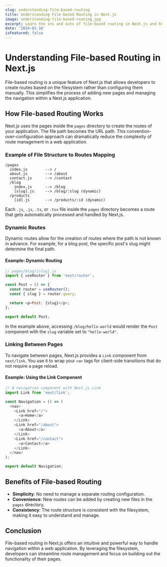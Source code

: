 ```yaml
---
slug: understanding-file-based-routing
title: Understanding File-based Routing in Next.js
image: understanding-file-based-routing.jpg
excerpt: Learn the ins and outs of file-based routing in Next.js and how it simplifies navigation between pages.
date: '2024-01-10'
isFeatured: false
---
```


# Understanding File-based Routing in Next.js

File-based routing is a unique feature of Next.js that allows developers to create routes based on the filesystem rather than configuring them manually. This simplifies the process of adding new pages and managing the navigation within a Next.js application.

## How File-based Routing Works

Next.js uses the pages inside the `pages` directory to create the routes of your application. The file path becomes the URL path. This convention-over-configuration approach can dramatically reduce the complexity of route management in a web application.

### Example of File Structure to Routes Mapping

```
/pages
  index.js        --> /
  about.js        --> /about
  contact.js      --> /contact
  /blog
    index.js      --> /blog
    [slug].js     --> /blog/:slug (dynamic)
  /products
    [id].js       --> /products/:id (dynamic)
```

Each `.js`, `.js`, `.ts`, or `.tsx` file inside the `pages` directory becomes a route that gets automatically processed and handled by Next.js.

### Dynamic Routes

Dynamic routes allow for the creation of routes where the path is not known in advance. For example, for a blog post, the specific post's slug might determine the final path.

#### Example: Dynamic Routing

```js
// pages/blog/[slug].js
import { useRouter } from 'next/router';

const Post = () => {
  const router = useRouter();
  const { slug } = router.query;

  return <p>Post: {slug}</p>;
};

export default Post;
```

In the example above, accessing `/blog/hello-world` would render the `Post` component with the `slug` variable set to `"hello-world"`.

### Linking Between Pages

To navigate between pages, Next.js provides a `Link` component from `next/link`. You use it to wrap your `<a>` tags for client-side transitions that do not require a page reload.

#### Example: Using the Link Component

```js
// A navigation component with Next.js Link
import Link from 'next/link';

const Navigation = () => (
  <nav>
    <Link href="/">
      <a>Home</a>
    </Link>
    <Link href="/about">
      <a>About</a>
    </Link>
    <Link href="/contact">
      <a>Contact</a>
    </Link>
  </nav>
);

export default Navigation;
```

## Benefits of File-based Routing

- **Simplicity**: No need to manage a separate routing configuration.
- **Convenience**: New routes can be added by creating new files in the `pages` directory.
- **Consistency**: The route structure is consistent with the filesystem, making it easy to understand and manage.

## Conclusion

File-based routing in Next.js offers an intuitive and powerful way to handle navigation within a web application. By leveraging the filesystem, developers can streamline route management and focus on building out the functionality of their pages.
